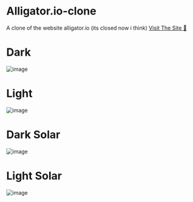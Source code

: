 # Alligator.io-clone
A clone of the website alligator.io (its closed now i think)
<a href="http://ali.quat.live">Visit The Site 🚀</a>
# Dark
![image](https://user-images.githubusercontent.com/86482196/211175074-8a06fc3a-b92b-4b96-be69-5f449fbef530.png)

# Light
![image](https://user-images.githubusercontent.com/86482196/211175115-334b2b6e-7b16-4d25-b1b3-3f4094483902.png)

# Dark Solar
![image](https://user-images.githubusercontent.com/86482196/211175122-6a6a07fb-8c77-453b-967b-d42660642613.png)

# Light Solar 
![image](https://user-images.githubusercontent.com/86482196/211175130-f805290f-26ef-42cc-9b2b-1a496cf3d635.png)
